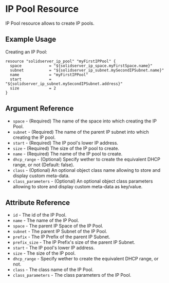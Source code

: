 # IP Pool Resource

IP Pool resource allows to create IP pools.

## Example Usage

Creating an IP Pool:
```
resource "solidserver_ip_pool" "myFirstIPPool" {
  space            = "${solidserver_ip_space.myFirstSpace.name}"
  subnet           = "${solidserver_ip_subnet.mySecondIPSubnet.name}"
  name             = "myFirstIPPool"
  start            = "${solidserver_ip_subnet.mySecondIPSubnet.address}"
  size             = 2
}
```

## Argument Reference

* `space` - (Required) The name of the space into which creating the IP Pool.
* `subnet` - (Required) The name of the parent IP subnet into which creating the IP pool.
* `start` - (Required) The IP pool's lower IP address.
* `size` - (Required) The size of the IP pool to create.
* `name` - (Required) The name of the IP pool to create.
* `dhcp_range` - (Optional) Specify wether to create the equivalent DHCP range, or not (Default: false).
* `class` - (Optional) An optional object class name allowing to store and display custom meta-data.
* `class_parameters` - (Optional) An optional object class parameters allowing to store and display custom meta-data as key/value.

## Attribute Reference

* `id` - The id of the IP Pool.
* `name` - The name of the IP Pool.
* `space` - The parent IP Space of the IP Pool.
* `subnet` - The parent IP Subnet of the IP Pool.
* `prefix` - The IP Prefix of the parent IP Subnet.
* `prefix_size` - The IP Prefix's size of the parent IP Subnet.
* `start` - The IP pool's lower IP address.
* `size` - The size of the IP pool.
* `dhcp_range` - Specify wether to create the equivalent DHCP range, or not.
* `class` - The class name of the IP Pool.
* `class_parameters` - The class parameters of the IP Pool.